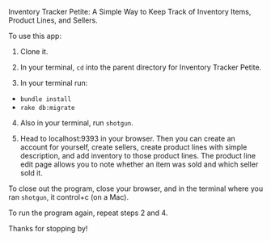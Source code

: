 Inventory Tracker Petite: A Simple Way to Keep Track of Inventory Items, Product Lines, and Sellers.

To use this app:

1. Clone it.

2. In your terminal, `cd` into the parent directory for Inventory Tracker Petite.  

3. In your terminal run:
 - `bundle install`
 - `rake db:migrate`

 4. Also in your terminal, run `shotgun`.

 5. Head to localhost:9393 in your browser.  Then you can create an account for yourself, create sellers, create product lines with simple description, and add inventory to those product lines.  The product line edit page allows you to note whether an item was sold and which seller sold it.

 To close out the program, close your browser, and in the terminal where you ran `shotgun`, it control+c (on a Mac).  

 To run the program again, repeat steps 2 and 4.  

 Thanks for stopping by!
